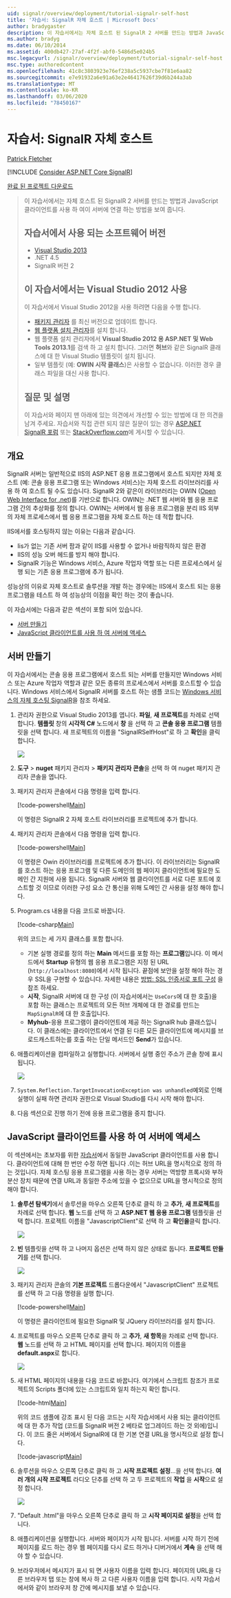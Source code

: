 ```yaml
---
uid: signalr/overview/deployment/tutorial-signalr-self-host
title: '자습서: SignalR 자체 호스트 | Microsoft Docs'
author: bradygaster
description: 이 자습서에서는 자체 호스트 된 SignalR 2 서버를 만드는 방법과 JavaScript 클라이언트를 사용 하 여이 서버에 연결 하는 방법을 보여 줍니다. 자습서 V에서 사용 되는 소프트웨어 버전
ms.author: bradyg
ms.date: 06/10/2014
ms.assetid: 400db427-27af-4f2f-abf0-5486d5e024b5
msc.legacyurl: /signalr/overview/deployment/tutorial-signalr-self-host
msc.type: authoredcontent
ms.openlocfilehash: 41c8c3803923e76ef238a5c5937cbe7f81e6aa82
ms.sourcegitcommit: e7e91932a6e91a63e2e46417626f39d6b244a3ab
ms.translationtype: MT
ms.contentlocale: ko-KR
ms.lasthandoff: 03/06/2020
ms.locfileid: "78450167"
---
```

# <a name="tutorial-signalr-self-host"></a>자습서: SignalR 자체 호스트

[Patrick Fletcher](https://github.com/pfletcher)

[!INCLUDE [Consider ASP.NET Core SignalR](~/includes/signalr/signalr-version-disambiguation.md)]

[완료 된 프로젝트 다운로드](https://code.msdn.microsoft.com/SignalR-Self-Host-Sample-6da0f383)

> 이 자습서에서는 자체 호스트 된 SignalR 2 서버를 만드는 방법과 JavaScript 클라이언트를 사용 하 여이 서버에 연결 하는 방법을 보여 줍니다.
>
> ## <a name="software-versions-used-in-the-tutorial"></a>자습서에서 사용 되는 소프트웨어 버전
>
>
> - [Visual Studio 2013](https://my.visualstudio.com/Downloads?q=visual%20studio%202013)
> - .NET 4.5
> - SignalR 버전 2
>
>
>
> ## <a name="using-visual-studio-2012-with-this-tutorial"></a>이 자습서에서는 Visual Studio 2012 사용
>
>
> 이 자습서에서 Visual Studio 2012을 사용 하려면 다음을 수행 합니다.
>
> - [패키지 관리자](http://docs.nuget.org/docs/start-here/installing-nuget) 를 최신 버전으로 업데이트 합니다.
> - [웹 플랫폼 설치 관리자](https://www.microsoft.com/web/downloads/platform.aspx)를 설치 합니다.
> - 웹 플랫폼 설치 관리자에서 **Visual Studio 2012 용 ASP.NET 및 Web Tools 2013.1**를 검색 하 고 설치 합니다. 그러면 **허브**와 같은 SignalR 클래스에 대 한 Visual Studio 템플릿이 설치 됩니다.
> - 일부 템플릿 (예: **OWIN 시작 클래스**)은 사용할 수 없습니다. 이러한 경우 클래스 파일을 대신 사용 합니다.
>
>
> ## <a name="questions-and-comments"></a>질문 및 설명
>
> 이 자습서와 페이지 맨 아래에 있는 의견에서 개선할 수 있는 방법에 대 한 의견을 남겨 주세요. 자습서와 직접 관련 되지 않은 질문이 있는 경우 [ASP.NET SignalR 포럼](https://forums.asp.net/1254.aspx/1?ASP+NET+SignalR) 또는 [StackOverflow.com](http://stackoverflow.com/)에 게시할 수 있습니다.

## <a name="overview"></a>개요

SignalR 서버는 일반적으로 IIS의 ASP.NET 응용 프로그램에서 호스트 되지만 자체 호스트 (예: 콘솔 응용 프로그램 또는 Windows 서비스)는 자체 호스트 라이브러리를 사용 하 여 호스트 될 수도 있습니다. SignalR 2와 같은이 라이브러리는 OWIN ([Open Web Interface for .net](http://owin.org))를 기반으로 합니다. OWIN는 .NET 웹 서버와 웹 응용 프로그램 간의 추상화를 정의 합니다. OWIN는 서버에서 웹 응용 프로그램을 분리 IIS 외부의 자체 프로세스에서 웹 응용 프로그램을 자체 호스트 하는 데 적합 합니다.

IIS에서를 호스팅하지 않는 이유는 다음과 같습니다.

- Iis가 없는 기존 서버 팜과 같이 IIS를 사용할 수 없거나 바람직하지 않은 환경
- IIS의 성능 오버 헤드를 방지 해야 합니다.
- SignalR 기능은 Windows 서비스, Azure 작업자 역할 또는 다른 프로세스에서 실행 되는 기존 응용 프로그램에 추가 됩니다.

성능상의 이유로 자체 호스트로 솔루션을 개발 하는 경우에는 IIS에서 호스트 되는 응용 프로그램을 테스트 하 여 성능상의 이점을 확인 하는 것이 좋습니다.

이 자습서에는 다음과 같은 섹션이 포함 되어 있습니다.

- [서버 만들기](#server)
- [JavaScript 클라이언트를 사용 하 여 서버에 액세스](#js)

<a id="server"></a>

## <a name="creating-the-server"></a>서버 만들기

이 자습서에서는 콘솔 응용 프로그램에서 호스트 되는 서버를 만들지만 Windows 서비스 또는 Azure 작업자 역할과 같은 모든 종류의 프로세스에서 서버를 호스트할 수 있습니다. Windows 서비스에서 SignalR 서버를 호스트 하는 샘플 코드는 [Windows 서비스의 자체 호스팅 SignalR](https://code.msdn.microsoft.com/SignalR-self-hosted-in-6ff7e6c3)을 참조 하세요.

1. 관리자 권한으로 Visual Studio 2013를 엽니다. **파일**, **새 프로젝트**를 차례로 선택 합니다. **템플릿** 창의 **시각적 C#**  노드에서 **창** 을 선택 하 고 **콘솔 응용 프로그램** 템플릿을 선택 합니다. 새 프로젝트의 이름을 "SignalRSelfHost"로 하 고 **확인**을 클릭 합니다.

    ![](tutorial-signalr-self-host/_static/image1.png)
2. **도구** > **nuget** 패키지 관리자 > **패키지 관리자 콘솔**을 선택 하 여 nuget 패키지 관리자 콘솔을 엽니다.
3. 패키지 관리자 콘솔에서 다음 명령을 입력 합니다.

    [!code-powershell[Main](tutorial-signalr-self-host/samples/sample1.ps1)]

    이 명령은 SignalR 2 자체 호스트 라이브러리를 프로젝트에 추가 합니다.
4. 패키지 관리자 콘솔에서 다음 명령을 입력 합니다.

    [!code-powershell[Main](tutorial-signalr-self-host/samples/sample2.ps1)]

    이 명령은 Owin 라이브러리를 프로젝트에 추가 합니다. 이 라이브러리는 SignalR를 호스트 하는 응용 프로그램 및 다른 도메인의 웹 페이지 클라이언트에 필요한 도메인 간 지원에 사용 됩니다. SignalR 서버와 웹 클라이언트를 서로 다른 포트에 호스트할 것 이므로 이러한 구성 요소 간 통신을 위해 도메인 간 사용을 설정 해야 합니다.
5. Program.cs 내용을 다음 코드로 바꿉니다.

    [!code-csharp[Main](tutorial-signalr-self-host/samples/sample3.cs)]

    위의 코드는 세 가지 클래스를 포함 합니다.

    - 기본 실행 경로를 정의 하는 **Main** 메서드를 포함 하는 **프로그램**입니다. 이 메서드에서 **Startup** 유형의 웹 응용 프로그램은 지정 된 URL (`http://localhost:8080`)에서 시작 됩니다. 끝점에 보안을 설정 해야 하는 경우 SSL을 구현할 수 있습니다. 자세한 내용은 [방법: SSL 인증서로 포트 구성](https://msdn.microsoft.com/library/ms733791.aspx) 을 참조 하세요.
    - **시작**, SignalR 서버에 대 한 구성 (이 자습서에서는 `UseCors`에 대 한 호출)을 포함 하는 클래스는 프로젝트의 모든 허브 개체에 대 한 경로를 만드는 `MapSignalR`에 대 한 호출입니다.
    - **Myhub**-응용 프로그램이 클라이언트에 제공 하는 SignalR hub 클래스입니다. 이 클래스에는 클라이언트에서 연결 된 다른 모든 클라이언트에 메시지를 브로드캐스트하는를 호출 하는 단일 메서드인 **Send**가 있습니다.
6. 애플리케이션을 컴파일하고 실행합니다. 서버에서 실행 중인 주소가 콘솔 창에 표시 됩니다.

    ![](tutorial-signalr-self-host/_static/image2.png)
7. `System.Reflection.TargetInvocationException was unhandled`예외로 인해 실행이 실패 하면 관리자 권한으로 Visual Studio를 다시 시작 해야 합니다.
8. 다음 섹션으로 진행 하기 전에 응용 프로그램을 중지 합니다.

<a id="js"></a>

## <a name="accessing-the-server-with-a-javascript-client"></a>JavaScript 클라이언트를 사용 하 여 서버에 액세스

이 섹션에서는 초보자를 위한 [자습서](../getting-started/tutorial-getting-started-with-signalr.md)에서 동일한 JavaScript 클라이언트를 사용 합니다. 클라이언트에 대해 한 번만 수정 하면 됩니다 .이는 허브 URL을 명시적으로 정의 하는 것입니다. 자체 호스팅 응용 프로그램을 사용 하는 경우 서버는 역방향 프록시와 부하 분산 장치 때문에 연결 URL과 동일한 주소에 있을 수 없으므로 URL을 명시적으로 정의 해야 합니다.

1. **솔루션 탐색기**에서 솔루션을 마우스 오른쪽 단추로 클릭 하 고 **추가**, **새 프로젝트**를 차례로 선택 합니다. **웹** 노드를 선택 하 고 **ASP.NET 웹 응용 프로그램** 템플릿을 선택 합니다. 프로젝트 이름을 "JavascriptClient"로 선택 하 고 **확인을**클릭 합니다.

    ![](tutorial-signalr-self-host/_static/image3.png)
2. **빈** 템플릿을 선택 하 고 나머지 옵션은 선택 하지 않은 상태로 둡니다. **프로젝트 만들기**를 선택 합니다.

    ![](tutorial-signalr-self-host/_static/image4.png)
3. 패키지 관리자 콘솔의 **기본 프로젝트** 드롭다운에서 "JavascriptClient" 프로젝트를 선택 하 고 다음 명령을 실행 합니다.

    [!code-powershell[Main](tutorial-signalr-self-host/samples/sample4.ps1)]

    이 명령은 클라이언트에 필요한 SignalR 및 JQuery 라이브러리를 설치 합니다.
4. 프로젝트를 마우스 오른쪽 단추로 클릭 하 고 **추가**, **새 항목**을 차례로 선택 합니다. **웹** 노드를 선택 하 고 HTML 페이지를 선택 합니다. 페이지의 이름을 **default.aspx**로 합니다.

    ![](tutorial-signalr-self-host/_static/image5.png)
5. 새 HTML 페이지의 내용을 다음 코드로 바꿉니다. 여기에서 스크립트 참조가 프로젝트의 Scripts 폴더에 있는 스크립트와 일치 하는지 확인 합니다.

    [!code-html[Main](tutorial-signalr-self-host/samples/sample5.html?highlight=31-32)]

    위의 코드 샘플에 강조 표시 된 다음 코드는 시작 자습서에서 사용 되는 클라이언트에 대 한 추가 작업 (코드를 SignalR 버전 2 베타로 업그레이드 하는 것 외에)입니다. 이 코드 줄은 서버에서 SignalR에 대 한 기본 연결 URL을 명시적으로 설정 합니다.

    [!code-javascript[Main](tutorial-signalr-self-host/samples/sample6.js)]
6. 솔루션을 마우스 오른쪽 단추로 클릭 하 고 **시작 프로젝트 설정**...을 선택 합니다. **여러 개의 시작 프로젝트** 라디오 단추를 선택 하 고 두 프로젝트의 **작업** 을 **시작**으로 설정 합니다.

    ![](tutorial-signalr-self-host/_static/image6.png)
7. "Default .html"을 마우스 오른쪽 단추로 클릭 하 고 **시작 페이지로 설정**을 선택 합니다.
8. 애플리케이션을 실행합니다. 서버와 페이지가 시작 됩니다. 서버를 시작 하기 전에 페이지를 로드 하는 경우 웹 페이지를 다시 로드 하거나 디버거에서 **계속** 을 선택 해야 할 수 있습니다.
9. 브라우저에서 메시지가 표시 되 면 사용자 이름을 입력 합니다. 페이지의 URL을 다른 브라우저 탭 또는 창에 복사 하 고 다른 사용자 이름을 입력 합니다. 시작 자습서에서와 같이 브라우저 창 간에 메시지를 보낼 수 있습니다.

